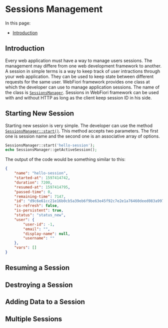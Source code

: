 
# Sessions Management

<meta name="description" content="Every web application must have a way to manage users sessions. The management may differe from one web development framework to another. A session in simple terms is a way to keep track of user intractions through your web application.">

In this page:
* [Introduction](#introduction)

## Introduction

Every web application must have a way to manage users sessions. The management may differe from one web development framework to another. A session in simple terms is a way to keep track of user intractions through your web application. They can be used to keep state between different requests for the same user. WebFiori framework provides one class at which the developer can use to manage application sessions. The name of the class is [`SessionsManager`](https://webfiori.com/docs/webfiori/entity/session/SessionsManager). Sessions in WebFiori framework can be used with and without HTTP as long as the client keep session ID in his side.

## Starting New Session

Starting new session is very simple. The developer can use the method [`SessionsManager::start()`](https://webfiori.com/docs/webfiori/entity/session/SessionsManager#start). This method accepts two parameters. The first one is session name and the second one is an associative array of options.

``` php
SessionsManager::start('hello-session');
echo SessionsManager::getActiveSession();
```

The output of the code would be something similar to this:

``` json
{
    "name": "hello-session",
    "started-at": 1597414742,
    "duration": 7200,
    "resumed-at": 1597414795,
    "passed-time": 0,
    "remaining-time": 7147,
    "id": "d9c6e61cc21e16b0cb5a39eb6f9be63e45f92c7e2e1a76460deed083a9972065",
    "is-refresh": false,
    "is-persistent": true,
    "status": "status_new",
    "user": {
        "user-id": -1,
        "email": "",
        "display-name": null,
        "username": ""
    },
    "vars": []
}
```

## Resuming a Session
## Destroying a Session
## Adding Data to a Session
## Multiple Sessions
